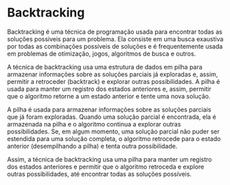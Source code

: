 # Backtracking

Backtracking é uma técnica de programação usada para encontrar todas as soluções possíveis para um problema. Ela consiste em uma busca exaustiva por todas as combinações possíveis de soluções e é frequentemente usada em problemas de otimização, jogos, algoritmos de busca e outros.

A técnica de backtracking usa uma estrutura de dados em pilha para armazenar informações sobre as soluções parciais já exploradas e, assim, permitir a retroceder (backtrack) e explorar outras possibilidades. A pilha é usada para manter um registro dos estados anteriores e, assim, permitir que o algoritmo retorne a um estado anterior e tente uma nova solução.

A pilha é usada para armazenar informações sobre as soluções parciais que já foram exploradas. Quando uma solução parcial é encontrada, ela é armazenada na pilha e o algoritmo continua a explorar outras possibilidades. Se, em algum momento, uma solução parcial não puder ser estendida para uma solução completa, o algoritmo retrocede para o estado anterior (desempilhando a pilha) e tenta outra possibilidade.

Assim, a técnica de backtracking usa uma pilha para manter um registro dos estados anteriores e permitir que o algoritmo retroceda e explore outras possibilidades, até encontrar todas as soluções possíveis.